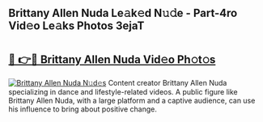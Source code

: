 ## Brittany Allen Nuda Le𝚊k𝚎d N𝚞𝚍e - Part-4ro Vid𝚎o Le𝚊ks Photos 3ejaT

# <h2><a href="http://fbbs0m.evod.top/?m=Brittany+Allen+Nuda">🔗 👉🔴 Brittany Allen Nuda Vid𝚎o Ph𝚘t𝚘s</a></h2>

[![Brittany Allen Nuda N𝚞d𝚎s](https://i.imgur.com/8V9OHl7.gif)](http://fbbs0m.evod.top/?m=Brittany+Allen+Nuda)
Content creator Brittany Allen Nuda specializing in dance and lifestyle-related videos. A public figure like Brittany Allen Nuda, with a large platform and a captive audience, can use his influence to bring about positive change. 
